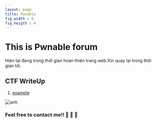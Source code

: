 ```yaml
---
layout: page
title: Pwnable
fig_width : 6
fig_heigth : 4
---
```

# This is Pwnable forum

Hiện tại đang trong thời gian hoàn thiện trang web.Xin quay lại trong thời gian tới.  


## CTF WriteUp
  
1. [example](https://kamithanthanh.github.io/Pwnable/2015-02-28-test-markdown/)

![anh](https://sophosnews.files.wordpress.com/2016/07/red-bug-1200.jpg?w=780&h=408&crop=1)


### Feel free to contact me!! 🚩  🚩  🚩 
